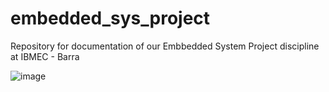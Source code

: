 # embedded_sys_project
Repository for documentation of our Embbedded System Project discipline at IBMEC - Barra


![image](https://github.com/bebonzoumet/embedded_sys_project/assets/142441297/afa64e8e-2cb8-4605-a0aa-cd2e8d4ac8ee)
